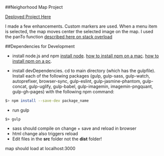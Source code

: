 ##Neighorhood Map Project

[Deployed Project Here](http://andrewtdunn.com/_fortgreenemap/)

I made a few enhancements. Custom markers are used. When a menu item is selected, the map moves center the selected image on the map.
I used the panTo function [described here on stack overload](http://stackoverflow.com/questions/9335150/slow-down-google-panto-function/31203045)

##Dependencies for Development

- install node.js and npm
[install node](https://nodejs.org/en/).
[how to install npm on a mac](http://blog.teamtreehouse.com/install-node-js-npm-mac).
[how to install npm on a pc](http://blog.teamtreehouse.com/install-node-js-npm-windows).

- install devDependencies. cd to main directory (which has the gulpfile). Install each of the following packages (gulp, gulp-sass, gulp-watch, autoprefixer, browser-sync, gulp-eslint, gulp-jasmine-phantom, gulp-concat, gulp-uglify, gulp-babel, gulp-imagemin, imagemin-pngquant, gulp-gh-pages) with the following npm command:
```bash
$> npm install --save-dev package_name
```
- run gulp
```
$> gulp
```
- sass should compile on change + save and reload in browser
- html change also triggers reload
- Edit files in the **src** folder not the **dist** folder!

map should load at localhost:3000

